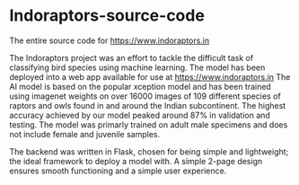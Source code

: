# Indoraptors-source-code
The entire source code for <https://www.indoraptors.in>


The Indoraptors project was an effort to tackle the difficult task of classifying bird species using machine learning. The model has been deployed into a web app
available for use at <https://www.indoraptors.in>
The AI model is based on the popular xception model and has been trained using imagenet weights on over 16000 images of 109 different species of raptors and owls
found in and around the Indian subcontinent. The highest accuracy achieved by our model peaked around 87% in validation and testing. The model was primarly trained on
adult male specimens and does not include female and juvenile samples.

The backend was written in Flask, chosen for being simple and lightweight; the ideal framework to deploy a model with. A simple 2-page design ensures smooth functioning
and a simple user experience.
